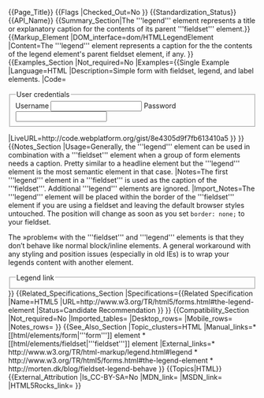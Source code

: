 {{Page_Title}}
{{Flags
|Checked_Out=No
}}
{{Standardization_Status}}
{{API_Name}}
{{Summary_Section|The '''legend''' element represents a title or explanatory caption for the contents of its parent '''fieldset''' element.}}
{{Markup_Element
|DOM_interface=dom/HTMLLegendElement
|Content=The '''legend''' element represents a caption for the the contents of the legend element's parent fieldset element, if any.
}}
{{Examples_Section
|Not_required=No
|Examples={{Single Example
|Language=HTML
|Description=Simple form with fieldset, legend, and label elements.
|Code=<form action="" method="post">
  <fieldset>
    <legend>User credentials</legend>
    <label for="username">Username</label>
    <input type="text" name="username" id="username">
    <label for="password">Password</label>
    <input type="password" name="password" id="password"> 
  </fieldset>
</form>
|LiveURL=http://code.webplatform.org/gist/8e4305d9f7fb613410a5
}}
}}
{{Notes_Section
|Usage=Generally, the '''legend''' element can be used in combination with a '''fieldset''' element when a group of form elements needs a caption. Pretty similar to a headline element but the '''legend''' element is the most semantic element in that case.
|Notes=The first '''legend''' element in a '''fieldset''' is used as the caption of the '''fieldset'''. Additional '''legend''' elements are ignored.
|Import_Notes=The '''legend''' element will be placed within the border of the '''fieldset''' element if you are using a fieldset and leaving the default browser styles untouched. The position will change as soon as you set <code>border: none;</code> to your fieldset.

The »problem« with the '''fieldset''' and '''legend''' elements is that they don’t behave like normal block/inline elements. A general workaround with any styling and position issues (especially in old IEs) is to wrap your legends content with another element. 

<syntaxhighlight>
<fieldset>
  <legend><span>Legend link</span></legend>
</fieldset>
</syntaxhighlight>
}}
{{Related_Specifications_Section
|Specifications={{Related Specification
|Name=HTML5
|URL=http://www.w3.org/TR/html5/forms.html#the-legend-element
|Status=Candidate Recommendation
}}
}}
{{Compatibility_Section
|Not_required=No
|Imported_tables=
|Desktop_rows=
|Mobile_rows=
|Notes_rows=
}}
{{See_Also_Section
|Topic_clusters=HTML
|Manual_links=* [[html/elements/form|'''form''']] element
* [[html/elements/fieldset|'''fieldset''']] element
|External_links=* http://www.w3.org/TR/html-markup/legend.html#legend
* http://www.w3.org/TR/html5/forms.html#the-legend-element
* http://morten.dk/blog/fieldset-legend-behave
}}
{{Topics|HTML}}
{{External_Attribution
|Is_CC-BY-SA=No
|MDN_link=
|MSDN_link=
|HTML5Rocks_link=
}}